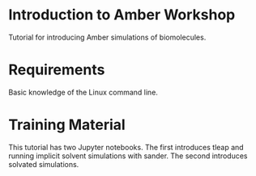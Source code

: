 # Introduction to Amber Workshop
Tutorial for introducing Amber simulations of biomolecules.

# Requirements
Basic knowledge of the Linux command line.

# Training Material
This tutorial has two Jupyter notebooks. The first introduces tleap and running implicit solvent simulations with sander. The second introduces solvated simulations.
